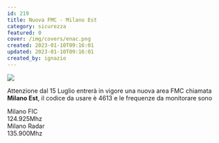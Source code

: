 ```yaml
---
id: 219
title: Nuova FMC - Milano Est
category: sicurezza
featured: 0
cover: /img/covers/enac.png
created: 2023-01-10T09:16:01
updated: 2023-01-10T09:16:01
created_by: ignazio
---
```


<a href="/img/stories/2012-fmc-milano-est.png">
  <img class="float-start mr-3 w-[300px]" src="/img/stories/2012-fmc-milano-est.png"/>
</a>

Attenzione dal 15 Luglio entrerà in vigore una nuova area FMC chiamata <strong>Milano Est</strong>, il codice da usare è 4613 e le frequenze da monitorare sono

<div class="grid grid-cols-[auto,1fr]">
  <div class="border-y border-orange-100 py-1 pr-4">Milano FIC</div>
  <div class="border-y border-orange-100 py-1 text-orange-500">124.925Mhz</div>
  <div class="border-b border-orange-100 py-1 pr-4">Milano Radar</div>
  <div class="border-b border-orange-100 py-1 text-orange-500">135.900Mhz</div>
</div>
